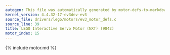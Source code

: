 ```yaml
---
autogen: This file was automatically generated by motor-defs-to-markdown.py
kernel_version: 4.4.32-17-ev3dev-ev3
source_file: drivers/lego/motors/ev3_motor_defs.c
source_line: 39
title: LEGO Interactive Servo Motor (NXT) (9842)
motor_index: 15
---
```


{% include motor.md %}
